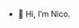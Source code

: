 - 👋 Hi, I’m Nico.

<!---
14z-l/14z-l is a ✨ special ✨ repository because its `README.md` (this file) appears on your GitHub profile.
You can click the Preview link to take a look at your changes.
--->

